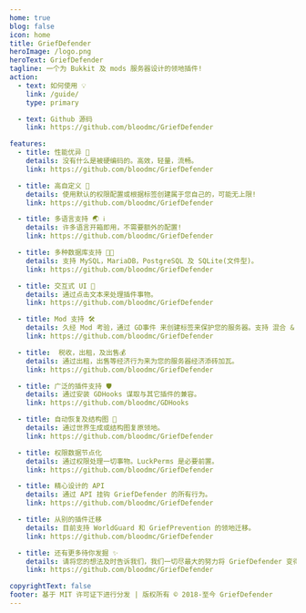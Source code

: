 ```yaml
---
home: true
blog: false
icon: home
title: GriefDefender
heroImage: /logo.png
heroText: GriefDefender
tagline: 一个为 Bukkit 及 mods 服务器设计的领地插件!
action:
  - text: 如何使用 💡
    link: /guide/
    type: primary

  - text: Github 源码
    link: https://github.com/bloodmc/GriefDefender

features:
  - title: 性能优异 🚀
    details: 没有什么是被硬编码的。高效，轻量，流畅。
    link: https://github.com/bloodmc/GriefDefender

  - title: 高自定义 🧰
    details: 使用默认的权限配置或根据标签创建属于您自己的，可能无上限!
    link: https://github.com/bloodmc/GriefDefender

  - title: 多语言支持 🌏 ℹ
    details: 许多语言开箱即用，不需要额外的配置!
    link: https://github.com/bloodmc/GriefDefender

  - title: 多种数据库支持 📇📝
    details: 支持 MySQL，MariaDB，PostgreSQL 及 SQLite(文件型)。
    link: https://github.com/bloodmc/GriefDefender

  - title: 交互式 UI 📱
    details: 通过点击文本来处理插件事物。
    link: https://github.com/bloodmc/GriefDefender

  - title: Mod 支持 🛠
    details: 久经 Mod 考验，通过 GD事件 来创建标签来保护您的服务器。支持 混合 & Sponge 端。
    link: https://github.com/bloodmc/GriefDefender

  - title:  税收，出租，及出售💰
    details: 通过出租，出售等经济行为来为您的服务器经济添砖加瓦。
    link: https://github.com/bloodmc/GriefDefender

  - title: 广泛的插件支持 🛡
    details: 通过安装 GDHooks 谋取与其它插件的兼容。
    link: https://github.com/bloodmc/GDHooks

  - title: 自动恢复及结构图 🔄
    details: 通过世界生成或结构图复原领地。
    link: https://github.com/bloodmc/GriefDefender

  - title: 权限数据节点化
    details: 通过权限处理一切事物。LuckPerms 是必要前置。
    link: https://github.com/bloodmc/GriefDefender

  - title: 精心设计的 API
    details: 通过 API 挂钩 GriefDefender 的所有行为。
    link: https://github.com/bloodmc/GriefDefender

  - title: 从别的插件迁移
    details: 目前支持 WorldGuard 和 GriefPrevention 的领地迁移。
    link: https://github.com/bloodmc/GriefDefender

  - title: 还有更多待你发掘 ✨
    details: 请将您的想法及时告诉我们，我们一切尽最大的努力将 GriefDefender 变得更好。
    link: https://github.com/bloodmc/GriefDefender

copyrightText: false
footer: 基于 MIT 许可证下进行分发 | 版权所有 © 2018-至今 GriefDefender
---
```

